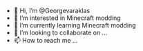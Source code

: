 - 👋 Hi, I’m @Georgevaraklas
- 👀 I’m interested in Minecraft modding
- 🌱 I’m currently learning Minecraft modding 
- 💞️ I’m looking to collaborate on ...
- 📫 How to reach me ...

<!---
Georgevaraklas/Georgevaraklas is a ✨ special ✨ repository because its `README.md` (this file) appears on your GitHub profile.
You can click the Preview link to take a look at your changes.
--->
